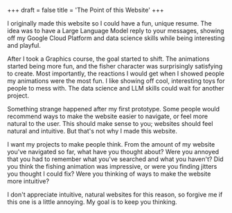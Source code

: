 +++
draft = false
title = 'The Point of this Website'
+++

<link rel="stylesheet" href="../style.css">

I originally made this website so I could have a fun, unique resume. The idea was to have a Large Language Model reply to your messages, showing off my Google Cloud Platform and data science skills while being interesting and playful.

After I took a Graphics course, the goal started to shift. The animations started being more fun, and the fisher character was surprisingly satisfying to create. Most importantly, the reactions I would get when I showed people my animations were the most fun. I like showing off cool, interesting toys for people to mess with. The data science and LLM skills could wait for another project. 

Something strange happened after my first prototype. Some people would recommend ways to make the website easier to navigate, or feel more natural to the user. This should make sense to you; websites should feel natural and intuitive. But that's not why I made this website. 

I want my projects to make people think. From the amount of my website you've navigated so far, what have you thought about? Were you annoyed that you had to remember what you've searched and what you haven't? Did you think the fishing animation was impressive, or were you finding jitters you thought I could fix? Were you thinking of ways to make the website more intuitive?

I don't appreciate intuitive, natural websites for this reason, so forgive me if this one is a little annoying. My goal is to keep you thinking. 

